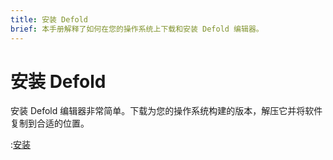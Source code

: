 ```yaml
---
title: 安装 Defold
brief: 本手册解释了如何在您的操作系统上下载和安装 Defold 编辑器。
---
```


# 安装 Defold

安装 Defold 编辑器非常简单。下载为您的操作系统构建的版本，解压它并将软件复制到合适的位置。

:[安装](../shared/install.md)